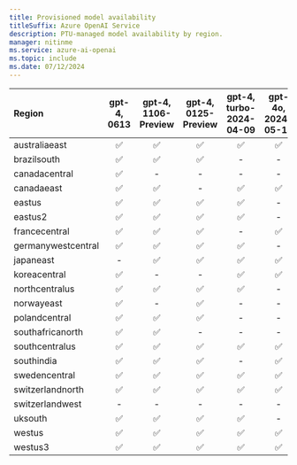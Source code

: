 ```yaml
---
title: Provisioned model availability
titleSuffix: Azure OpenAI Service
description: PTU-managed model availability by region.
manager: nitinme
ms.service: azure-ai-openai
ms.topic: include
ms.date: 07/12/2024
---
```


| **Region**     | **gpt-4**, **0613**   | **gpt-4**, **1106-Preview**   | **gpt-4**, **0125-Preview**   | **gpt-4**, **turbo-2024-04-09**   | **gpt-4o**, **2024-05-13**   | **gpt-4-32k**, **0613**   | **gpt-35-turbo**, **1106**   | **gpt-35-turbo**, **0125**   |
|:-------------------|:-------------------:|:---------------------------:|:---------------------------:|:-------------------------------:|:--------------------------:|:-----------------------:|:--------------------------:|:--------------------------:|
| australiaeast      | ✅                | ✅                        | ✅                        | ✅                            | ✅                       | ✅                    | ✅                       | ✅                       |
| brazilsouth        | ✅                | ✅                        | ✅                        | -                           | -                      | ✅                    | ✅                       | -                      |
| canadacentral      | ✅                | -                       | -                       | -                           | -                      | ✅                    | -                      | ✅                       |
| canadaeast         | ✅                | ✅                        | -                       | ✅                            | ✅                       | -                   | ✅                       | -                      |
| eastus             | ✅                | ✅                        | ✅                        | ✅                            | -                      | ✅                    | ✅                       | ✅                       |
| eastus2            | ✅                | ✅                        | ✅                        | ✅                            | -                      | ✅                    | ✅                       | ✅                       |
| francecentral      | ✅                | ✅                        | ✅                        | -                           | ✅                       | ✅                    | -                      | ✅                       |
| germanywestcentral | ✅                | ✅                        | ✅                        | ✅                            | -                      | ✅                    | ✅                       | -                      |
| japaneast          | -               | ✅                        | ✅                        | ✅                            | ✅                       | -                   | -                      | ✅                       |
| koreacentral       | ✅                | -                       | -                       | ✅                            | ✅                       | ✅                    | ✅                       | -                      |
| northcentralus     | ✅                | ✅                        | ✅                        | ✅                            | -                      | ✅                    | ✅                       | ✅                       |
| norwayeast         | ✅                | -                       | ✅                        | -                           | -                      | ✅                    | -                      | -                      |
| polandcentral      | ✅                | ✅                        | ✅                        | -                           | -                      | ✅                    | ✅                       | ✅                       |
| southafricanorth   | ✅                | ✅                        | -                       | -                           | -                      | ✅                    | ✅                       | -                      |
| southcentralus     | ✅                | ✅                        | ✅                        | ✅                            | ✅                       | ✅                    | ✅                       | ✅                       |
| southindia         | ✅                | ✅                        | ✅                        | -                           | ✅                       | ✅                    | ✅                       | ✅                       |
| swedencentral      | ✅                | ✅                        | ✅                        | ✅                            | ✅                       | ✅                    | ✅                       | ✅                       |
| switzerlandnorth   | ✅                | ✅                        | ✅                        | ✅                            | ✅                       | ✅                    | ✅                       | ✅                       |
| switzerlandwest    | -               | -                       | -                       | -                           | -                      | -                   | -                      | ✅                       |
| uksouth            | ✅                | ✅                        | ✅                        | ✅                            | -                      | ✅                    | ✅                       | ✅                       |
| westus             | ✅                | ✅                        | ✅                        | ✅                            | ✅                       | ✅                    | ✅                       | ✅                       |
| westus3            | ✅                | ✅                        | ✅                        | ✅                            | ✅                       | ✅                    | ✅                       | ✅                       |